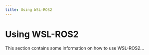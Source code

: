 ```yaml
---
title: Using WSL-ROS2
---
```


# Using WSL-ROS2

This section contains some information on how to use WSL-ROS2... 